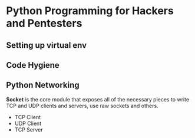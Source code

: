 # Python Programming for Hackers and Pentesters


## Setting up virtual env


## Code Hygiene

## Python Networking

**Socket** is the core module that exposes all of the necessary pieces to write TCP and UDP clients and servers, use raw sockets and others.

- TCP Client
- UDP Client
- TCP Server
